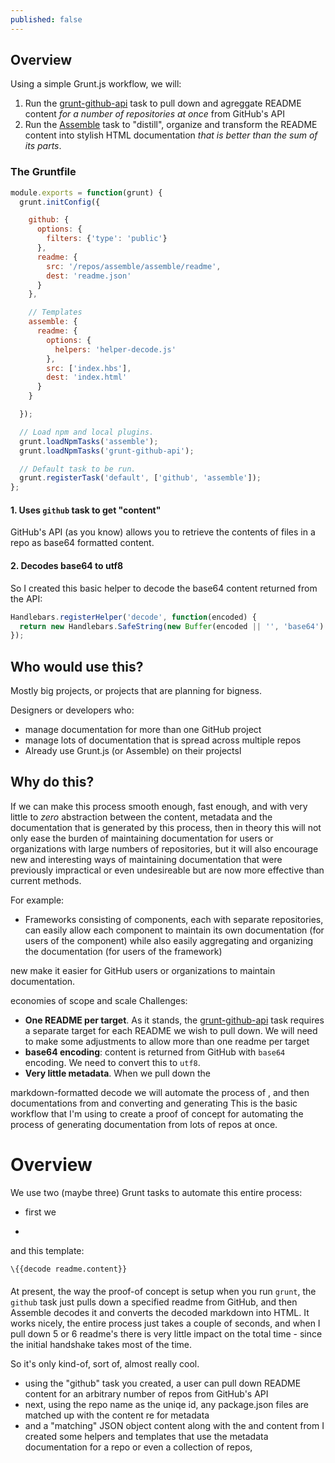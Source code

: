 ```yaml
---
published: false
---
```

## Overview

Using a simple Grunt.js workflow, we will:

1. Run the [grunt-github-api](https://github.com/JeffHerb/grunt-github-api/) task to pull down and agreggate README content _for a number of repositories at once_ from GitHub's API
2. Run the [Assemble](http://assemble.io) task to "distill", organize and transform the README content into stylish HTML documentation _that is better than the sum of its parts_.


### The Gruntfile

```js
module.exports = function(grunt) {
  grunt.initConfig({

    github: {
      options: {
        filters: {'type': 'public'}
      },
      readme: {
        src: '/repos/assemble/assemble/readme',
        dest: 'readme.json'
      }
    },

    // Templates
    assemble: {
      readme: {
        options: {
          helpers: 'helper-decode.js'
        },
        src: ['index.hbs'],
        dest: 'index.html'
      }
    }

  });

  // Load npm and local plugins.
  grunt.loadNpmTasks('assemble');
  grunt.loadNpmTasks('grunt-github-api');

  // Default task to be run.
  grunt.registerTask('default', ['github', 'assemble']);
};
```

#### 1. Uses `github` task to get "content"

GitHub's API (as you know) allows you to retrieve the contents of files in a repo as base64 formatted content.

#### 2. Decodes base64 to utf8

So I created this basic helper to decode the base64 content returned from the API:

```js
Handlebars.registerHelper('decode', function(encoded) {
  return new Handlebars.SafeString(new Buffer(encoded || '', 'base64').toString('utf8'));
});
```


## Who would use this?

Mostly big projects, or projects that are planning for bigness.

Designers or developers who:
* manage documentation for more than one GitHub project
* manage lots of documentation that is spread across multiple repos
* Already use Grunt.js (or Assemble) on their projectsl

## Why do this?

If we can make this process smooth enough, fast enough, and with very little to _zero_ abstraction between the content, metadata and the documentation that is generated by this process, then in theory this will not only ease the burden of maintaining documentation for users or organizations with large numbers of repositories, but it will also encourage new and interesting ways of maintaining documentation that were previously impractical or even undesireable but are now more effective than current methods.

For example:

* Frameworks consisting of components, each with separate repositories, can easily allow each component to maintain its own documentation (for users of the component) while also easily aggregating and organizing the documentation (for users of the framework)

 new make it easier for GitHub users or organizations to maintain documentation.

economies of scope and scale
Challenges:

* **One README per target**. As it stands, the [grunt-github-api](https://github.com/JeffHerb/grunt-github-api/) task requires a separate target for each README we wish to pull down. We will need to make some adjustments to allow more than one readme per target
* **base64 encoding**: content is returned from GitHub with `base64` encoding. We need to convert this to `utf8`.
* **Very little metadata**. When we pull down the


markdown-formatted
decode
 we will automate the process of , and then documentations from and converting and generating This is the basic workflow that I'm using to create a proof of concept for automating the process of generating documentation from lots of repos at once.



# Overview


We use two (maybe three) Grunt tasks to automate this entire process:

* first we



*

and this template:

```html
\{{decode readme.content}}
```
####

At present, the way the proof-of concept is setup when you run `grunt`, the `github` task just pulls down a specified readme from GitHub, and then Assemble decodes it and converts the decoded markdown into HTML. It works nicely, the entire process just takes a couple of seconds, and when I pull down 5 or 6 readme's there is very little impact on the total time - since the initial handshake takes most of the time.

 So it's only kind-of, sort of, almost really cool.

- using the "github" task you created, a user can pull down README content for an arbitrary number of repos from GitHub's API
- next, using the repo name as the uniqe id, any package.json files are matched up with the content re for metadata
- and a "matching" JSON object content along with the and content from  I created some helpers and templates that use the metadata documentation for a repo or even a collection of repos,
